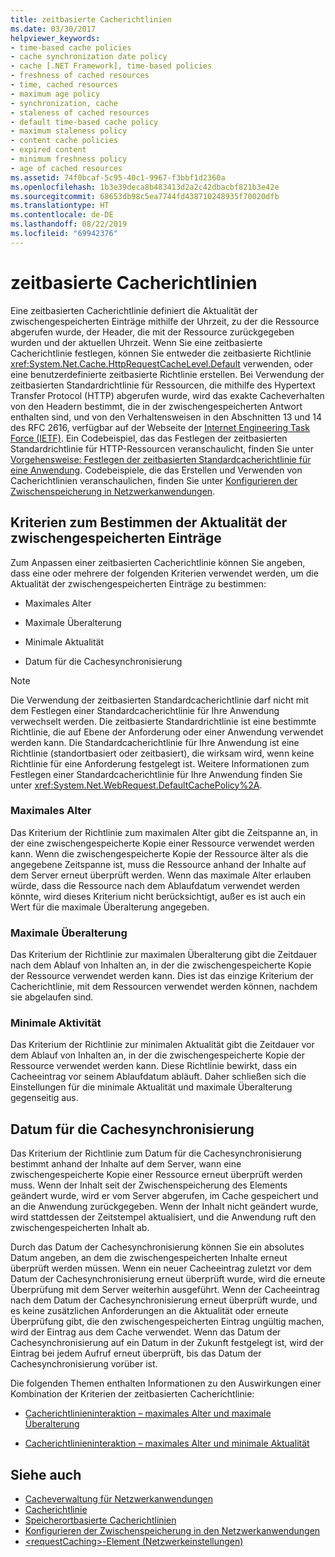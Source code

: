 ```yaml
---
title: zeitbasierte Cacherichtlinien
ms.date: 03/30/2017
helpviewer_keywords:
- time-based cache policies
- cache synchronization date policy
- cache [.NET Framework], time-based policies
- freshness of cached resources
- time, cached resources
- maximum age policy
- synchronization, cache
- staleness of cached resources
- default time-based cache policy
- maximum staleness policy
- content cache policies
- expired content
- minimum freshness policy
- age of cached resources
ms.assetid: 74f0bcaf-5c95-40c1-9967-f3bbf1d2360a
ms.openlocfilehash: 1b3e39deca8b483413d2a2c42dbacbf821b3e42e
ms.sourcegitcommit: 68653db98c5ea7744fd438710248935f70020dfb
ms.translationtype: HT
ms.contentlocale: de-DE
ms.lasthandoff: 08/22/2019
ms.locfileid: "69942376"
---
```

# <a name="time-based-cache-policies"></a>zeitbasierte Cacherichtlinien
Eine zeitbasierten Cacherichtlinie definiert die Aktualität der zwischengespeicherten Einträge mithilfe der Uhrzeit, zu der die Ressource abgerufen wurde, der Header, die mit der Ressource zurückgegeben wurden und der aktuellen Uhrzeit. Wenn Sie eine zeitbasierte Cacherichtlinie festlegen, können Sie entweder die zeitbasierte Richtlinie <xref:System.Net.Cache.HttpRequestCacheLevel.Default> verwenden, oder eine benutzerdefinierte zeitbasierte Richtlinie erstellen. Bei Verwendung der zeitbasierten Standardrichtlinie für Ressourcen, die mithilfe des Hypertext Transfer Protocol (HTTP) abgerufen wurde, wird das exakte Cacheverhalten von den Headern bestimmt, die in der zwischengespeicherten Antwort enthalten sind, und von den Verhaltensweisen in den Abschnitten 13 und 14 des RFC 2616, verfügbar auf der Webseite der [Internet Engineering Task Force (IETF)](https://www.ietf.org/). Ein Codebeispiel, das das Festlegen der zeitbasierten Standardrichtlinie für HTTP-Ressourcen veranschaulicht, finden Sie unter [Vorgehensweise: Festlegen der zeitbasierten Standardcacherichtlinie für eine Anwendung](../../../docs/framework/network-programming/how-to-set-the-default-time-based-cache-policy-for-an-application.md). Codebeispiele, die das Erstellen und Verwenden von Cacherichtlinien veranschaulichen, finden Sie unter [Konfigurieren der Zwischenspeicherung in Netzwerkanwendungen](../../../docs/framework/network-programming/configuring-caching-in-network-applications.md).  
  
## <a name="criteria-to-determine-freshness-of-cached-entries"></a>Kriterien zum Bestimmen der Aktualität der zwischengespeicherten Einträge  
 Zum Anpassen einer zeitbasierten Cacherichtlinie können Sie angeben, dass eine oder mehrere der folgenden Kriterien verwendet werden, um die Aktualität der zwischengespeicherten Einträge zu bestimmen:  
  
- Maximales Alter  
  
- Maximale Überalterung  
  
- Minimale Aktualität  
  
- Datum für die Cachesynchronisierung  
  
> [!NOTE]
> Die Verwendung der zeitbasierten Standardcacherichtlinie darf nicht mit dem Festlegen einer Standardcacherichtlinie für Ihre Anwendung verwechselt werden. Die zeitbasierte Standardrichtlinie ist eine bestimmte Richtlinie, die auf Ebene der Anforderung oder einer Anwendung verwendet werden kann. Die Standardcacherichtlinie für Ihre Anwendung ist eine Richtlinie (standortbasiert oder zeitbasiert), die wirksam wird, wenn keine Richtlinie für eine Anforderung festgelegt ist. Weitere Informationen zum Festlegen einer Standardcacherichtlinie für Ihre Anwendung finden Sie unter <xref:System.Net.WebRequest.DefaultCachePolicy%2A>.  
  
### <a name="maximum-age"></a>Maximales Alter  
 Das Kriterium der Richtlinie zum maximalen Alter gibt die Zeitspanne an, in der eine zwischengespeicherte Kopie einer Ressource verwendet werden kann. Wenn die zwischengespeicherte Kopie der Ressource älter als die angegebene Zeitspanne ist, muss die Ressource anhand der Inhalte auf dem Server erneut überprüft werden. Wenn das maximale Alter erlauben würde, dass die Ressource nach dem Ablaufdatum verwendet werden könnte, wird dieses Kriterium nicht berücksichtigt, außer es ist auch ein Wert für die maximale Überalterung angegeben.  
  
### <a name="maximum-staleness"></a>Maximale Überalterung  
 Das Kriterium der Richtlinie zur maximalen Überalterung gibt die Zeitdauer nach dem Ablauf von Inhalten an, in der die zwischengespeicherte Kopie der Ressource verwendet werden kann. Dies ist das einzige Kriterium der Cacherichtlinie, mit dem Ressourcen verwendet werden können, nachdem sie abgelaufen sind.  
  
### <a name="minimum-freshness"></a>Minimale Aktivität  
 Das Kriterium der Richtlinie zur minimalen Aktualität gibt die Zeitdauer vor dem Ablauf von Inhalten an, in der die zwischengespeicherte Kopie der Ressource verwendet werden kann. Diese Richtlinie bewirkt, dass ein Cacheeintrag vor seinem Ablaufdatum abläuft. Daher schließen sich die Einstellungen für die minimale Aktualität und maximale Überalterung gegenseitig aus.  
  
## <a name="cache-synchronization-date"></a>Datum für die Cachesynchronisierung  
 Das Kriterium der Richtlinie zum Datum für die Cachesynchronisierung bestimmt anhand der Inhalte auf dem Server, wann eine zwischengespeicherte Kopie einer Ressource erneut überprüft werden muss. Wenn der Inhalt seit der Zwischenspeicherung des Elements geändert wurde, wird er vom Server abgerufen, im Cache gespeichert und an die Anwendung zurückgegeben. Wenn der Inhalt nicht geändert wurde, wird stattdessen der Zeitstempel aktualisiert, und die Anwendung ruft den zwischengespeicherten Inhalt ab.  
  
 Durch das Datum der Cachesynchronisierung können Sie ein absolutes Datum angeben, an dem die zwischengespeicherten Inhalte erneut überprüft werden müssen. Wenn ein neuer Cacheeintrag zuletzt vor dem Datum der Cachesynchronisierung erneut überprüft wurde, wird die erneute Überprüfung mit dem Server weiterhin ausgeführt. Wenn der Cacheeintrag nach dem Datum der Cachesynchronisierung erneut überprüft wurde, und es keine zusätzlichen Anforderungen an die Aktualität oder erneute Überprüfung gibt, die den zwischengespeicherten Eintrag ungültig machen, wird der Eintrag aus dem Cache verwendet. Wenn das Datum der Cachesynchronisierung auf ein Datum in der Zukunft festgelegt ist, wird der Eintrag bei jedem Aufruf erneut überprüft, bis das Datum der Cachesynchronisierung vorüber ist.  
  
 Die folgenden Themen enthalten Informationen zu den Auswirkungen einer Kombination der Kriterien der zeitbasierten Cacherichtlinie:  
  
- [Cacherichtlinieninteraktion – maximales Alter und maximale Überalterung](../../../docs/framework/network-programming/cache-policy-interaction-maximum-age-and-maximum-staleness.md)  
  
- [Cacherichtlinieninteraktion – maximales Alter und minimale Aktualität](../../../docs/framework/network-programming/cache-policy-interaction-maximum-age-and-minimum-freshness.md)  
  
## <a name="see-also"></a>Siehe auch

- [Cacheverwaltung für Netzwerkanwendungen](../../../docs/framework/network-programming/cache-management-for-network-applications.md)
- [Cacherichtlinie](../../../docs/framework/network-programming/cache-policy.md)
- [Speicherortbasierte Cacherichtlinien](../../../docs/framework/network-programming/location-based-cache-policies.md)
- [Konfigurieren der Zwischenspeicherung in den Netzwerkanwendungen](../../../docs/framework/network-programming/configuring-caching-in-network-applications.md)
- [\<requestCaching>-Element (Netzwerkeinstellungen)](../../../docs/framework/configure-apps/file-schema/network/requestcaching-element-network-settings.md)
